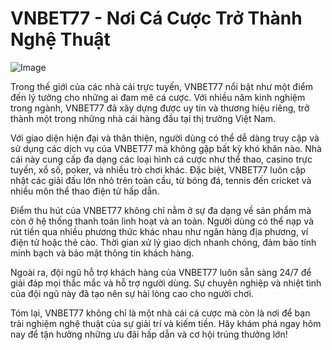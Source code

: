 # VNBET77 - Nơi Cá Cược Trở Thành Nghệ Thuật

![Image](https://github.com/user-attachments/assets/bd51ea9f-0666-407b-a7a7-98ead6de688c)

Trong thế giới của các nhà cái trực tuyến, VNBET77 nổi bật như một điểm đến lý tưởng cho những ai đam mê cá cược. Với nhiều năm kinh nghiệm trong ngành, VNBET77 đã xây dựng được uy tín và thương hiệu riêng, trở thành một trong những nhà cái hàng đầu tại thị trường Việt Nam.

Với giao diện hiện đại và thân thiện, người dùng có thể dễ dàng truy cập và sử dụng các dịch vụ của VNBET77 mà không gặp bất kỳ khó khăn nào. Nhà cái này cung cấp đa dạng các loại hình cá cược như thể thao, casino trực tuyến, xổ số, poker, và nhiều trò chơi khác. Đặc biệt, VNBET77 luôn cập nhật các giải đấu lớn nhỏ trên toàn cầu, từ bóng đá, tennis đến cricket và nhiều môn thể thao điện tử hấp dẫn.

Điểm thu hút của VNBET77 không chỉ nằm ở sự đa dạng về sản phẩm mà còn ở hệ thống thanh toán linh hoạt và an toàn. Người dùng có thể nạp và rút tiền qua nhiều phương thức khác nhau như ngân hàng địa phương, ví điện tử hoặc thẻ cào. Thời gian xử lý giao dịch nhanh chóng, đảm bảo tính minh bạch và bảo mật thông tin khách hàng.

Ngoài ra, đội ngũ hỗ trợ khách hàng của VNBET77 luôn sẵn sàng 24/7 để giải đáp mọi thắc mắc và hỗ trợ người dùng. Sự chuyên nghiệp và nhiệt tình của đội ngũ này đã tạo nên sự hài lòng cao cho người chơi.

Tóm lại, VNBET77 không chỉ là một nhà cái cá cược mà còn là nơi để bạn trải nghiệm nghệ thuật của sự giải trí và kiếm tiền. Hãy khám phá ngay hôm nay để tận hưởng những ưu đãi hấp dẫn và cơ hội trúng thưởng lớn!